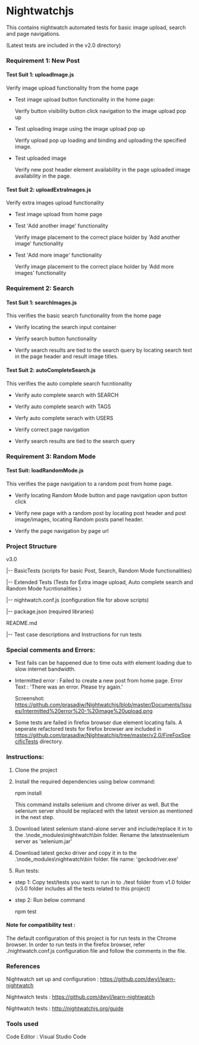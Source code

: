 # Nightwatchjs
This contains nightwatch automated tests for basic image upload, search and page navigations.

(Latest tests are included in the v2.0 directory)

### Requirement 1: New Post

#### Test Suit 1: uploadImage.js

Verify image upload functionality from the home page

- Test image upload button functionality in the home page: 

   Verify button visibility button click navigation to the image upload pop up

- Test uploading image using the image upload pop up

   Verify upload pop up loading and binding and uploading the specified image.

- Test uploaded image

   Verify new post header element availability in the page uploaded image availability in the page.

#### Test Suit 2: uploadExtraImages.js

Verify extra images upload functionality

- Test image upload from home page

- Test 'Add another image' functionality

  Verify image placement to the correct place holder by 'Add another image' functionality

- Test 'Add more image' functionality

  Verify image placement to the correct place holder by 'Add more images' functionality


### Requirement 2: Search

#### Test Suit 1: searchImages.js

This verifies the basic search functionality from the home page

- Verify locating the search input container

- Verify search button functionality

- Verify search results are tied to the search query by locating search text in the page header and result image titles.

#### Test Suit 2: autoCompleteSearch.js

This verifies the auto complete search fucntionality

- Verify auto complete search with SEARCH

- Verify auto complete search with TAGS

- Verfy auto complete serach with USERS

- Verify correct page navigation

- Verify search results are tied to the search query

### Requirement 3: Random Mode

#### Test Suit: loadRandomMode.js

This verifies the page navigation to a random post from home page.

- Verify locating Random Mode button and page navigation upon button click

- Verify new page with a random post by locating post header and post image/images, locating Random posts panel header.

- Verify the page navigation by page url

### Project Structure

v3.0

   |-- BasicTests (scripts for basic Post, Search, Random Mode functionalities)
   
   |-- Extended Tests (Tests for Extra image upload, Auto complete search and Random Mode fucntionalities )
   
   |-- nightwatch.conf.js (configuration file for above scripts)
   
   |-- package.json (required libraries)


README.md

  |-- Test case descriptions and Instructions for run tests


### Special comments and Errors:

* Test fails can be happened due to time outs with element loading due to slow internet bandwidth.

* Intermitted error : Failed to create a new post from home page. Error Text : 'There was an error. Please try again.'

  Screenshot: https://github.com/prasadiw/Nightwatchjs/blob/master/Documents/Issues/Intermitted%20error%20-%20image%20upload.png

* Some tests are failed in firefox browser due element locating fails. A seperate refactored tests for firefox browser are included in https://github.com/prasadiw/Nightwatchjs/tree/master/v2.0/FireFoxSpecificTests directory.

### Instructions:

1. Clone the project

2. Install the required dependencies using below command:

   npm install

   This command installs selenium and chrome driver as well. But the selenium server should be replaced with the latest version as   mentioned in the next step. 
   
3. Download latest selenium stand-alone server and include/replace it in to the .\node_modules\nightwatch\bin folder. Rename the latestnselenium server as 'selenium.jar'

4. Download latest gecko driver and copy it in to the .\node_modules\nightwatch\bin folder. file name: 'geckodriver.exe'

3. Run tests:

- step 1: Copy test/tests you want to run in to ./test folder from v1.0 folder (v3.0 folder includes all the tests related to this project) 

- step 2: Run below command

  npm test

#### Note for compatibility test : 

The default configuration of this project is for run tests in the Chrome browser. In order to run tests in the firefox browser, refer ./nightwatch.conf.js configuration file and follow the comments in the file.


### References

Nightwatch set up and configuration : https://github.com/dwyl/learn-nightwatch

Nightwatch tests : https://github.com/dwyl/learn-nightwatch

Nightwatch tests : http://nightwatchjs.org/guide

### Tools used

Code Editor : Visual Studio Code
